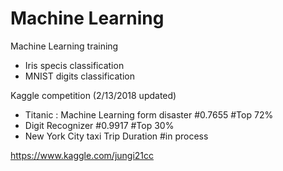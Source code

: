 # Machine Learning

Machine Learning training
  - Iris specis classification
  - MNIST digits classification
  
Kaggle competition (2/13/2018 updated)
  - Titanic : Machine Learning form disaster #0.7655 #Top 72%
  - Digit Recognizer #0.9917 #Top 30%
  - New York City taxi Trip Duration #in process

https://www.kaggle.com/jungi21cc
